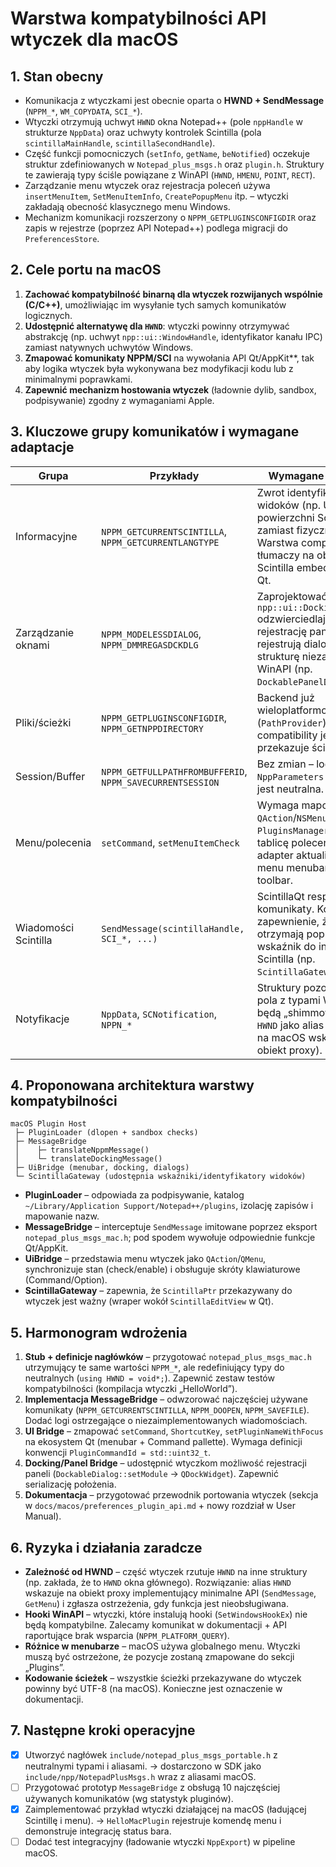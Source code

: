 # Warstwa kompatybilności API wtyczek dla macOS

## 1. Stan obecny
- Komunikacja z wtyczkami jest obecnie oparta o **HWND + SendMessage** (`NPPM_*`, `WM_COPYDATA`, `SCI_*`).
- Wtyczki otrzymują uchwyt `HWND` okna Notepad++ (pole `nppHandle` w strukturze `NppData`) oraz uchwyty kontrolek Scintilla (pola `scintillaMainHandle`, `scintillaSecondHandle`).
- Część funkcji pomocniczych (`setInfo`, `getName`, `beNotified`) oczekuje struktur zdefiniowanych w `Notepad_plus_msgs.h` oraz `plugin.h`. Struktury te zawierają typy ściśle powiązane z WinAPI (`HWND`, `HMENU`, `POINT`, `RECT`).
- Zarządzanie menu wtyczek oraz rejestracja poleceń używa `insertMenuItem`, `SetMenuItemInfo`, `CreatePopupMenu` itp. – wtyczki zakładają obecność klasycznego menu Windows.
- Mechanizm komunikacji rozszerzony o `NPPM_GETPLUGINSCONFIGDIR` oraz zapis w rejestrze (poprzez API Notepad++) podlega migracji do `PreferencesStore`.

## 2. Cele portu na macOS
1. **Zachować kompatybilność binarną dla wtyczek rozwijanych wspólnie (C/C++)**, umożliwiając im wysyłanie tych samych komunikatów logicznych.
2. **Udostępnić alternatywę dla `HWND`**: wtyczki powinny otrzymywać abstrakcję (np. uchwyt `npp::ui::WindowHandle`, identyfikator kanału IPC) zamiast natywnych uchwytów Windows.
3. **Zmapować komunikaty NPPM/SCI** na wywołania API Qt/AppKit**, tak aby logika wtyczek była wykonywana bez modyfikacji kodu lub z minimalnymi poprawkami.
4. **Zapewnić mechanizm hostowania wtyczek** (ładownie dylib, sandbox, podpisywanie) zgodny z wymaganiami Apple.

## 3. Kluczowe grupy komunikatów i wymagane adaptacje
| Grupa | Przykłady | Wymagane działania |
|-------|-----------|--------------------|
| Informacyjne | `NPPM_GETCURRENTSCINTILLA`, `NPPM_GETCURRENTLANGTYPE` | Zwrot identyfikatorów widoków (np. UUID powierzchni Scintilla) zamiast fizycznych `HWND`. Warstwa compatibility tłumaczy na obiekty Scintilla embedowane w Qt. |
| Zarządzanie oknami | `NPPM_MODELESSDIALOG`, `NPPM_DMMREGASDCKDLG` | Zaprojektować adapter `npp::ui::DockingBridge` odzwierciedlający rejestrację paneli. Wtyczki rejestrują dialog poprzez strukturę niezależną od WinAPI (np. `DockablePanelDescriptor`). |
| Pliki/ścieżki | `NPPM_GETPLUGINSCONFIGDIR`, `NPPM_GETNPPDIRECTORY` | Backend już wieloplatformowy (`PathProvider`). Warstwa compatibility jedynie przekazuje ścieżki. |
| Session/Buffer | `NPPM_GETFULLPATHFROMBUFFERID`, `NPPM_SAVECURRENTSESSION` | Bez zmian – logika w `NppParameters` i `Buffer` jest neutralna. |
| Menu/polecenia | `setCommand`, `setMenuItemCheck` | Wymaga mapowania na `QAction`/`NSMenuItem`. Plan: `PluginsManager` utrzymuje tablicę poleceń i wystawia adapter aktualizujący menu menubar/docked toolbar. |
| Wiadomości Scintilla | `SendMessage(scintillaHandle, SCI_*, ...)` | ScintillaQt respektuje te komunikaty. Konieczne zapewnienie, że wtyczki otrzymają poprawny wskaźnik do instancji Scintilla (np. `ScintillaGateway`). |
| Notyfikacje | `NppData`, `SCNotification`, `NPPN_*` | Struktury pozostaną, ale pola z typami WinAPI będą „shimmowane” (np. `HWND` jako alias typu `void*`; na macOS wskazuje na obiekt proxy). |

## 4. Proponowana architektura warstwy kompatybilności
```
macOS Plugin Host
 ├─ PluginLoader (dlopen + sandbox checks)
 ├─ MessageBridge
 │    ├─ translateNppmMessage()
 │    └─ translateDockingMessage()
 ├─ UiBridge (menubar, docking, dialogs)
 └─ ScintillaGateway (udostępnia wskaźniki/identyfikatory widoków)
```
- **PluginLoader** – odpowiada za podpisywanie, katalog `~/Library/Application Support/Notepad++/plugins`, izolację zapisów i mapowanie nazw.
- **MessageBridge** – interceptuje `SendMessage` imitowane poprzez eksport `notepad_plus_msgs_mac.h`; pod spodem wywołuje odpowiednie funkcje Qt/AppKit.
- **UiBridge** – przedstawia menu wtyczek jako `QAction`/`QMenu`, synchronizuje stan (check/enable) i obsługuje skróty klawiaturowe (Command/Option).
- **ScintillaGateway** – zapewnia, że `ScintillaPtr` przekazywany do wtyczek jest ważny (wraper wokół `ScintillaEditView` w Qt).

## 5. Harmonogram wdrożenia
1. **Stub + definicje nagłówków** – przygotować `notepad_plus_msgs_mac.h` utrzymujący te same wartości `NPPM_*`, ale redefiniujący typy do neutralnych (`using HWND = void*;`). Zapewnić zestaw testów kompatybilności (kompilacja wtyczki „HelloWorld”).
2. **Implementacja MessageBridge** – odwzorować najczęściej używane komunikaty (`NPPM_GETCURRENTSCINTILLA`, `NPPM_DOOPEN`, `NPPM_SAVEFILE`). Dodać logi ostrzegające o niezaimplementowanych wiadomościach.
3. **UI Bridge** – zmapować `setCommand`, `ShortcutKey`, `setPluginNameWithFocus` na ekosystem Qt (menubar + Command pallette). Wymaga definicji konwencji `PluginCommandId = std::uint32_t`.
4. **Docking/Panel Bridge** – udostępnić wtyczkom możliwość rejestracji paneli (`DockableDialog::setModule` → `QDockWidget`). Zapewnić serializację położenia.
5. **Dokumentacja** – przygotować przewodnik portowania wtyczek (sekcja w `docs/macos/preferences_plugin_api.md` + nowy rozdział w User Manual).

## 6. Ryzyka i działania zaradcze
- **Zależność od HWND** – część wtyczek rzutuje `HWND` na inne struktury (np. zakłada, że to `HWND` okna głównego). Rozwiązanie: alias `HWND` wskazuje na obiekt proxy implementujący minimalne API (`SendMessage`, `GetMenu`) i zgłasza ostrzeżenia, gdy funkcja jest nieobsługiwana.
- **Hooki WinAPI** – wtyczki, które instalują hooki (`SetWindowsHookEx`) nie będą kompatybilne. Zalecamy komunikat w dokumentacji + API raportujące brak wsparcia (`NPPM_PLATFORM_QUERY`).
- **Różnice w menubarze** – macOS używa globalnego menu. Wtyczki muszą być ostrzeżone, że pozycje zostaną zmapowane do sekcji „Plugins”.
- **Kodowanie ścieżek** – wszystkie ścieżki przekazywane do wtyczek powinny być UTF-8 (na macOS). Konieczne jest oznaczenie w dokumentacji.

## 7. Następne kroki operacyjne
- [x] Utworzyć nagłówek `include/notepad_plus_msgs_portable.h` z neutralnymi typami i aliasami. → dostarczono w SDK jako `include/npp/NotepadPlusMsgs.h` wraz z aliasami macOS.
- [ ] Przygotować prototyp `MessageBridge` z obsługą 10 najczęściej używanych komunikatów (wg statystyk pluginów).
- [x] Zaimplementować przykład wtyczki działającej na macOS (ładującej Scintillę i menu). → `HelloMacPlugin` rejestruje komendę menu i demonstruje integrację status bara.
- [ ] Dodać test integracyjny (ładowanie wtyczki `NppExport`) w pipeline macOS.
